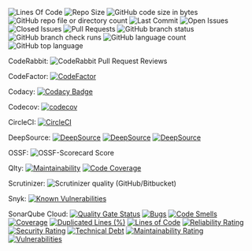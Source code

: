 ![Lines Of Code](https://tokei.rs/b1/github/LCSOGthb/GAG-Trade-Sys)
![Repo Size](https://img.shields.io/github/repo-size/LCSOGthb/GAG-Trade-Sys)
![GitHub code size in bytes](https://img.shields.io/github/languages/code-size/LCSOGthb/GAG-Trade-Sys)
![GitHub repo file or directory count](https://img.shields.io/github/directory-file-count/LCSOGthb/GAG-Trade-Sys)
![Last Commit](https://img.shields.io/github/last-commit/LCSOGthb/GAG-Trade-Sys)
![Open Issues](https://img.shields.io/github/issues/LCSOGthb/GAG-Trade-Sys)
![Closed Issues](https://img.shields.io/github/issues-closed/LCSOGthb/GAG-Trade-Sys)
![Pull Requests](https://img.shields.io/github/issues-pr/LCSOGthb/GAG-Trade-Sys)
![GitHub branch status](https://img.shields.io/github/checks-status/LCSOGthb/GAG-Trade-Sys/main)
![GitHub branch check runs](https://img.shields.io/github/check-runs/LCSOGthb/GAG-Trade-Sys/main)
![GitHub language count](https://img.shields.io/github/languages/count/LCSOGthb/GAG-Trade-Sys)
![GitHub top language](https://img.shields.io/github/languages/top/LCSOGthb/GAG-Trade-Sys)

CodeRabbit:
![CodeRabbit Pull Request Reviews](https://img.shields.io/coderabbit/prs/github/LCSOGthb/GAG-Trade-Sys?utm_source=oss&utm_medium=github&utm_campaign=LCSOGthb%2FGAG-Trade-Sys&labelColor=171717&color=FF570A&link=https%3A%2F%2Fcoderabbit.ai&label=CodeRabbit+Reviews)

CodeFactor:
[![CodeFactor](https://www.codefactor.io/repository/github/lcsogthb/gag-trade-sys/badge)](https://www.codefactor.io/repository/github/lcsogthb/gag-trade-sys)

Codacy:
[![Codacy Badge](https://app.codacy.com/project/badge/Grade/2a6d55aa38174189b725fce7139f2003)](https://app.codacy.com/gh/LCSOGthb/GAG-Trade-Sys/dashboard?utm_source=gh&utm_medium=referral&utm_content=&utm_campaign=Badge_grade)

Codecov:
[![codecov](https://codecov.io/github/LCSOGthb/GAG-Trade-Sys/graph/badge.svg?token=t1v9D7ZHZV)](https://codecov.io/github/LCSOGthb/GAG-Trade-Sys)

CircleCI:
[![CircleCI](https://dl.circleci.com/status-badge/img/gh/LCSOGthb/GAG-Trade-Sys/tree/main.svg?style=svg)](https://dl.circleci.com/status-badge/redirect/gh/LCSOGthb/GAG-Trade-Sys/tree/main)

DeepSource:
[![DeepSource](https://app.deepsource.com/gh/LCSOGthb/GAG-Trade-Sys.svg/?label=code+coverage&show_trend=true&token=FCzKwJkJlnNsdlo2nkxMwSXO)](https://app.deepsource.com/gh/LCSOGthb/GAG-Trade-Sys/)
[![DeepSource](https://app.deepsource.com/gh/LCSOGthb/GAG-Trade-Sys.svg/?label=active+issues&show_trend=true&token=FCzKwJkJlnNsdlo2nkxMwSXO)](https://app.deepsource.com/gh/LCSOGthb/GAG-Trade-Sys/)
[![DeepSource](https://app.deepsource.com/gh/LCSOGthb/GAG-Trade-Sys.svg/?label=resolved+issues&show_trend=true&token=FCzKwJkJlnNsdlo2nkxMwSXO)](https://app.deepsource.com/gh/LCSOGthb/GAG-Trade-Sys/)

OSSF:
![OSSF-Scorecard Score](https://img.shields.io/ossf-scorecard/github.com/LCSOGthb/GAG-Trade-Sys)

Qlty:
[![Maintainability](https://qlty.sh/gh/LCSOGthb/projects/GAG-Trade-Sys/maintainability.svg)](https://qlty.sh/gh/LCSOGthb/projects/GAG-Trade-Sys)
[![Code Coverage](https://qlty.sh/gh/LCSOGthb/projects/GAG-Trade-Sys/coverage.svg)](https://qlty.sh/gh/LCSOGthb/projects/GAG-Trade-Sys)

Scrutinizer:
![Scrutinizer quality (GitHub/Bitbucket)](https://img.shields.io/scrutinizer/quality/g/LCSOGthb/GAG-Trade-Sys)

Snyk:
[![Known Vulnerabilities](https://snyk.io/test/github/LCSOGthb/GAG-Trade-Sys/badge.svg)](https://snyk.io/test/github/LCSOGthb/GAG-Trade-Sys)

SonarQube Cloud:
[![Quality Gate Status](https://sonarcloud.io/api/project_badges/measure?project=LCSOGthb_GAG-Trade-Sys&metric=alert_status)](https://sonarcloud.io/summary/new_code?id=LCSOGthb_GAG-Trade-Sys)
[![Bugs](https://sonarcloud.io/api/project_badges/measure?project=LCSOGthb_GAG-Trade-Sys&metric=bugs)](https://sonarcloud.io/summary/new_code?id=LCSOGthb_GAG-Trade-Sys)
[![Code Smells](https://sonarcloud.io/api/project_badges/measure?project=LCSOGthb_GAG-Trade-Sys&metric=code_smells)](https://sonarcloud.io/summary/new_code?id=LCSOGthb_GAG-Trade-Sys)
[![Coverage](https://sonarcloud.io/api/project_badges/measure?project=LCSOGthb_GAG-Trade-Sys&metric=coverage)](https://sonarcloud.io/summary/new_code?id=LCSOGthb_GAG-Trade-Sys)
[![Duplicated Lines (%)](https://sonarcloud.io/api/project_badges/measure?project=LCSOGthb_GAG-Trade-Sys&metric=duplicated_lines_density)](https://sonarcloud.io/summary/new_code?id=LCSOGthb_GAG-Trade-Sys)
[![Lines of Code](https://sonarcloud.io/api/project_badges/measure?project=LCSOGthb_GAG-Trade-Sys&metric=ncloc)](https://sonarcloud.io/summary/new_code?id=LCSOGthb_GAG-Trade-Sys)
[![Reliability Rating](https://sonarcloud.io/api/project_badges/measure?project=LCSOGthb_GAG-Trade-Sys&metric=reliability_rating)](https://sonarcloud.io/summary/new_code?id=LCSOGthb_GAG-Trade-Sys)
[![Security Rating](https://sonarcloud.io/api/project_badges/measure?project=LCSOGthb_GAG-Trade-Sys&metric=security_rating)](https://sonarcloud.io/summary/new_code?id=LCSOGthb_GAG-Trade-Sys)
[![Technical Debt](https://sonarcloud.io/api/project_badges/measure?project=LCSOGthb_GAG-Trade-Sys&metric=sqale_index)](https://sonarcloud.io/summary/new_code?id=LCSOGthb_GAG-Trade-Sys)
[![Maintainability Rating](https://sonarcloud.io/api/project_badges/measure?project=LCSOGthb_GAG-Trade-Sys&metric=sqale_rating)](https://sonarcloud.io/summary/new_code?id=LCSOGthb_GAG-Trade-Sys)
[![Vulnerabilities](https://sonarcloud.io/api/project_badges/measure?project=LCSOGthb_GAG-Trade-Sys&metric=vulnerabilities)](https://sonarcloud.io/summary/new_code?id=LCSOGthb_GAG-Trade-Sys)
